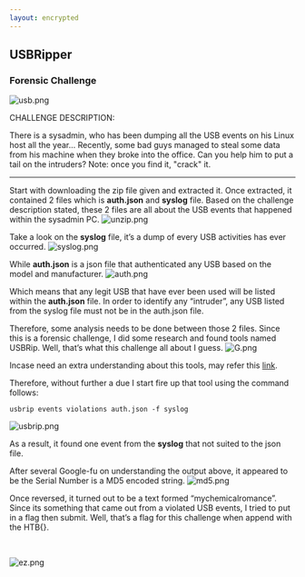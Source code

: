 ```yaml
---
layout: encrypted
---
```


## **USBRipper**
### Forensic Challenge

![usb.png](https://github.com/Ap0k4L1p5/private-repo/blob/master/folder/_protected/usbripper/usb.png)

CHALLENGE DESCRIPTION:

There is a sysadmin, who has been dumping all the USB events on his Linux host all the year... Recently, some bad guys managed to steal some data from his machine when they broke into the office. Can you help him to put a tail on the intruders? Note: once you find it, "crack" it.

---

Start with downloading the zip file given and extracted it.
Once extracted, it contained 2 files which is **auth.json** and **syslog** file. Based on the challenge description stated, these 2 files are all about the USB events that happened within the sysadmin PC.
![unzip.png](https://github.com/Ap0k4L1p5/private-repo/blob/master/folder/_protected/usbripper/unzip.png) 

Take a look on the **syslog** file, it’s a dump of every USB activities has ever occurred.
![syslog.png](https://github.com/Ap0k4L1p5/private-repo/blob/master/folder/_protected/usbripper/syslog.png)

While **auth.json** is a json file that authenticated any USB based on the model and manufacturer.
![auth.png](https://github.com/Ap0k4L1p5/private-repo/blob/master/folder/_protected/usbripper/auth.png)

Which means that any legit USB that have ever been used will be listed within the **auth.json** file. In order to identify any “intruder”, any USB listed from the syslog file must not be in the auth.json file.

Therefore, some analysis needs to be done between those 2 files. Since this is a forensic challenge, I did some research and found tools named USBRip. Well, that’s what this challenge all about I guess.
![G.png](https://github.com/Ap0k4L1p5/private-repo/blob/master/folder/_protected/usbripper/G.png) 

Incase need an extra understanding about this tools, may refer this [link](https://github.com/snovvcrash/usbrip).

Therefore, without further a due I start fire up that tool using the command follows:

`usbrip events violations auth.json -f syslog`

![usbrip.png](https://github.com/Ap0k4L1p5/private-repo/blob/master/folder/_protected/usbripper/usbrip.png)

As a result, it found one event from the **syslog** that not suited to the json file. 

After several Google-fu on understanding the output above, it appeared to be the Serial Number is a MD5 encoded string.
![md5.png](https://github.com/Ap0k4L1p5/private-repo/blob/master/folder/_protected/usbripper/md5.png)

Once reversed, it turned out to be a text formed “mychemicalromance”. Since its something that came out from a violated USB events, I tried to put in a flag then submit. Well, that’s a flag for this challenge when append with the HTB{}. 

<br>

![ez.png](https://github.com/Ap0k4L1p5/private-repo/blob/master/folder/_protected/usbripper/ez.png)
 
